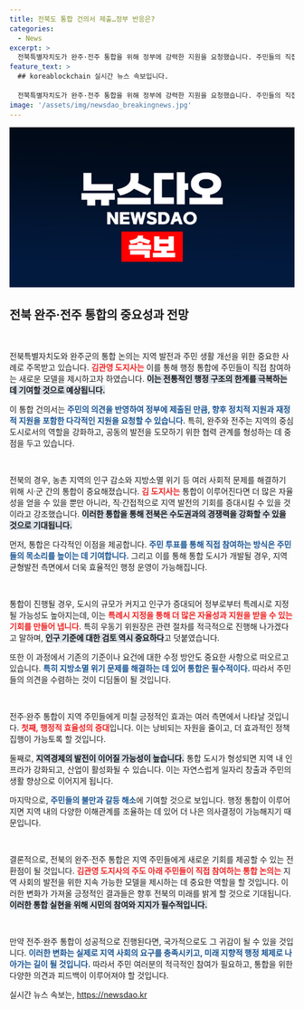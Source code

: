 ```yaml
---
title: 전북도 통합 건의서 제출…정부 반응은?
categories:
  - News
excerpt: >
  전북특별자치도가 완주·전주 통합을 위해 정부에 강력한 지원을 요청했습니다. 주민들의 직접 참여로 이루어진 전국 최초 사례, 특례시 지정 가능성 등 새로운 전북의 미래가 기대됩니다! 클릭하여 자세한 내용을 확인해보세요!
feature_text: >
  ## koreablockchain 실시간 뉴스 속보입니다.

  전북특별자치도가 완주·전주 통합을 위해 정부에 강력한 지원을 요청했습니다. 주민들의 직접 참여로 이루어진 전국 최초 사례, 특례시 지정 가능성 등 새로운 전북의 미래가 기대됩니다! 클릭하여 자세한 내용을 확인해보세요!
image: '/assets/img/newsdao_breakingnews.jpg'
---
```


<p><img src="/assets/img/newsdao_breakingnews.jpg" alt="koreablockchain 속보" /></p>

<h2 data-ke-size="size26">전북 완주·전주 통합의 중요성과 전망</h2>

<p data-ke-size="size16">&nbsp;</p>

<p>전북특별자치도와 완주군의 통합 논의는 지역 발전과 주민 생활 개선을 위한 중요한 사례로 주목받고 있습니다. <b><span style="color: #ee2323;">김관영 도지사는</span></b> 이를 통해 행정 통합에 주민들이 직접 참여하는 새로운 모델을 제시하고자 하였습니다. <b><span style="background-color: #21538527;">이는 전통적인 행정 구조의 한계를 극복하는 데 기여할 것으로 예상됩니다.</span></b> </p>

<p>이 통합 건의서는 <b><span style="color: #1a5490;">주민의 의견을 반영하여 정부에 제출된 만큼, 향후 정치적 지원과 재정적 지원을 포함한 다각적인 지원을 요청할 수 있습니다.</span></b> 특히, 완주와 전주는 지역의 중심 도시로서의 역할을 강화하고, 공동의 발전을 도모하기 위한 협력 관계를 형성하는 데 중점을 두고 있습니다.</p>

<p data-ke-size="size16">&nbsp;</p>

<p>전북의 경우, 농촌 지역의 인구 감소와 지방소멸 위기 등 여러 사회적 문제를 해결하기 위해 시‧군 간의 통합이 중요해졌습니다. <b><span style="color: #ee2323;">김 도지사는</span></b> 통합이 이루어진다면 더 많은 자율성을 얻을 수 있을 뿐만 아니라, 직·간접적으로 지역 발전의 기회를 증대시킬 수 있을 것이라고 강조했습니다. <b><span style="background-color: #21538527;">이러한 통합을 통해 전북은 수도권과의 경쟁력을 강화할 수 있을 것으로 기대됩니다.</span></b></p>

<p>먼저, 통합은 다각적인 이점을 제공합니다. <b><span style="color: #1a5490;">주민 투표를 통해 직접 참여하는 방식은 주민들의 목소리를 높이는 데 기여합니다.</span></b> 그리고 이를 통해 통합 도시가 개발될 경우, 지역균형발전 측면에서 더욱 효율적인 행정 운영이 가능해집니다.</p>

<p data-ke-size="size16">&nbsp;</p>

<p>통합이 진행될 경우, 도시의 규모가 커지고 인구가 증대되어 정부로부터 특례시로 지정될 가능성도 높아지는데, 이는 <b><span style="color: #ee2323;">특례시 지정을 통해 더 많은 자율성과 지원을 받을 수 있는 기회를 만들어 냅니다.</span></b> 특히 우동기 위원장은 관련 절차를 적극적으로 진행해 나가겠다고 말하며, <b><span style="background-color: #21538527;">인구 기준에 대한 검토 역시 중요하다</span></b>고 덧붙였습니다.</p>

<p>또한 이 과정에서 기존의 기준이나 요건에 대한 수정 방안도 중요한 사항으로 떠오르고 있습니다. <b><span style="color: #1a5490;">특히 지방소멸 위기 문제를 해결하는 데 있어 통합은 필수적이다.</span></b> 따라서 주민들의 의견을 수렴하는 것이 디딤돌이 될 것입니다.</p>

<p data-ke-size="size16">&nbsp;</p>

<p>전주·완주 통합이 지역 주민들에게 미칠 긍정적인 효과는 여러 측면에서 나타날 것입니다. <b><span style="color: #ee2323;">첫째, 행정적 효율성의 증대</span></b>입니다. 이는 낭비되는 자원을 줄이고, 더 효과적인 정책 집행이 가능토록 할 것입니다.</p>

<p>둘째로, <b><span style="background-color: #21538527;">지역경제의 발전이 이어질 가능성이 높습니다.</span></b> 통합 도시가 형성되면 지역 내 인프라가 강화되고, 산업이 활성화될 수 있습니다. 이는 자연스럽게 일자리 창출과 주민의 생활 향상으로 이어지게 됩니다.</p>

<p>마지막으로, <b><span style="color: #1a5490;">주민들의 불만과 갈등 해소</span></b>에 기여할 것으로 보입니다. 행정 통합이 이루어지면 지역 내의 다양한 이해관계를 조율하는 데 있어 더 나은 의사결정이 가능해지기 때문입니다.</p>

<p data-ke-size="size16">&nbsp;</p>

<p>결론적으로, 전북의 완주·전주 통합은 지역 주민들에게 새로운 기회를 제공할 수 있는 전환점이 될 것입니다. <b><span style="color: #ee2323;">김관영 도지사의 주도 아래 주민들이 직접 참여하는 통합 논의는</span></b> 지역 사회의 발전을 위한 지속 가능한 모델을 제시하는 데 중요한 역할을 할 것입니다. 이러한 변화가 가져올 긍정적인 결과들은 향후 전북의 미래를 밝게 할 것으로 기대됩니다. <b><span style="background-color: #21538527;">이러한 통합 실현을 위해 시민의 참여와 지지가 필수적입니다.</span></b> </p>

<p data-ke-size="size16">&nbsp;</p>

<p>만약 전주·완주 통합이 성공적으로 진행된다면, 국가적으로도 그 귀감이 될 수 있을 것입니다. <b><span style="color: #1a5490;">이러한 변화는 실제로 지역 사회의 요구를 충족시키고, 미래 지향적 행정 체제로 나아가는 길이 될 것입니다.</span></b> 따라서 주민 여러분의 적극적인 참여가 필요하고, 통합을 위한 다양한 의견과 피드백이 이루어져야 할 것입니다.</p>
실시간 뉴스 속보는, <a href="https://newsdao.kr" rel="dofollow">https://newsdao.kr</a>


